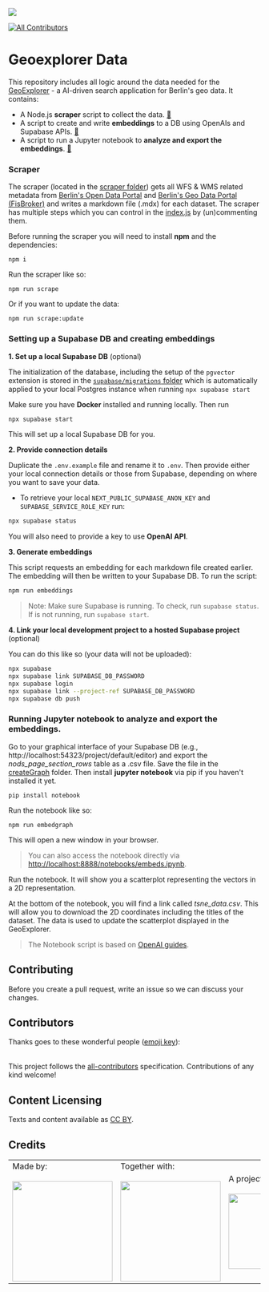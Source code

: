![](https://img.shields.io/badge/Built%20with%20%E2%9D%A4%EF%B8%8F-at%20Technologiestiftung%20Berlin-blue)

<!-- ALL-CONTRIBUTORS-BADGE:START - Do not remove or modify this section -->

[![All Contributors](https://img.shields.io/badge/all_contributors-0-orange.svg?style=flat-square)](#contributors-)

<!-- ALL-CONTRIBUTORS-BADGE:END -->

# Geoexplorer Data

This repository includes all logic around the data needed for the [GeoExplorer](https://github.com/technologiestiftung/odis-geoexplorer) - a AI-driven search application for Berlin's geo data. It contains:

- A Node.js **scraper** script to collect the data. [🔗](#scraper)
- A script to create and write **embeddings** to a DB using OpenAIs and Supabase APIs. [🔗](#embeddings)
- A script to run a Jupyter notebook to **analyze and export the embeddings**. [🔗](#notebook)

### Scraper<a id='scraper'></a>

The scraper (located in the [scraper folder](./scraper/)) gets all WFS & WMS related metadata from [Berlin's Open Data Portal](https://daten.berlin.de/) and [Berlin's Geo Data Portal (FisBroker)](https://fbinter.stadt-berlin.de/fb/) and writes a markdown file (.mdx) for each dataset. The scraper has multiple steps which you can control in the [index.js](./scraper/index.js) by (un)commenting them.

Before running the scraper you will need to install **npm** and the dependencies:

```code
npm i
```

Run the scraper like so:

```code
npm run scrape
```

Or if you want to update the data:

```code
npm run scrape:update
```

### Setting up a Supabase DB and creating embeddings<a id='embeddings'></a>

**1. Set up a local Supabase DB** (optional)

The initialization of the database, including the setup of the `pgvector` extension is stored in the [`supabase/migrations` folder](./supabase/migrations/) which is automatically applied to your local Postgres instance when running `npx supabase start`

Make sure you have **Docker** installed and running locally. Then run

```bash
npx supabase start
```

This will set up a local Supabase DB for you.

**2. Provide connection details**

Duplicate the `.env.example` file and rename it to `.env`. Then provide either your local connection details or those from Supabase, depending on where you want to save your data.

- To retrieve your local `NEXT_PUBLIC_SUPABASE_ANON_KEY` and `SUPABASE_SERVICE_ROLE_KEY` run:

```bash
npx supabase status
```

You will also need to provide a key to use **OpenAI API**.

**3. Generate embeddings**

This script requests an embedding for each markdown file created earlier. The embedding will then be written to your Supabase DB. To run the script:

```bash
npm run embeddings
```

> Note: Make sure Supabase is running. To check, run `supabase status`. If is not running, run `supabase start`.

**4. Link your local development project to a hosted Supabase project** (optional)

You can do this like so (your data will not be uploaded):

```bash
npx supabase
npx supabase link SUPABASE_DB_PASSWORD
npx supabase login
npx supabase link --project-ref SUPABASE_DB_PASSWORD
npx supabase db push
```

### Running Jupyter notebook to analyze and export the embeddings.<a id='notebook'></a>

Go to your graphical interface of your Supabase DB (e.g., http://localhost:54323/project/default/editor) and export the _nods_page_section_rows_ table as a .csv file. Save the file in the [createGraph](/createGraph/) folder. Then install **jupyter notebook** via pip if you haven't installed it yet.

```code
pip install notebook
```

Run the notebook like so:

```code
npm run embedgraph
```

This will open a new window in your browser.

> You can also access the notebook directly via [http://localhost:8888/notebooks/embeds.ipynb](http://localhost:8888/notebooks/embeds.ipynb).

Run the notebook. It will show you a scatterplot representing the vectors in a 2D representation.

At the bottom of the notebook, you will find a link called _tsne_data.csv_. This will allow you to download the 2D coordinates including the titles of the dataset. The data is used to update the scatterplot displayed in the GeoExplorer.

> The Notebook script is based on [OpenAI guides](https://platform.openai.com/docs/guides/embeddings/use-cases).

## Contributing

Before you create a pull request, write an issue so we can discuss your changes.

## Contributors

Thanks goes to these wonderful people ([emoji key](https://allcontributors.org/docs/en/emoji-key)):

<!-- ALL-CONTRIBUTORS-LIST:START - Do not remove or modify this section -->
<!-- prettier-ignore-start -->
<!-- markdownlint-disable -->
<table>
  <tr>
  </tr>
</table>

<!-- markdownlint-restore -->
<!-- prettier-ignore-end -->

<!-- ALL-CONTRIBUTORS-LIST:END -->

This project follows the [all-contributors](https://github.com/all-contributors/all-contributors) specification. Contributions of any kind welcome!

## Content Licensing

Texts and content available as [CC BY](https://creativecommons.org/licenses/by/3.0/de/).

## Credits

<table>
  <tr>
        <td>
      Made by: <a href="https://odis-berlin.de">
        <br />
        <br />
        <img width="200" src="https://logos.citylab-berlin.org/logo-odis-berlin.svg" />
      </a>
    </td>
    <td>
      Together with: <a href="https://citylab-berlin.org/de/start/">
        <br />
        <br />
        <img width="200" src="https://logos.citylab-berlin.org/logo-citylab-berlin.svg" />
      </a>
    </td>
    <td>
      A project by <a href="https://www.technologiestiftung-berlin.de/">
        <br />
        <br />
        <img width="150" src="https://logos.citylab-berlin.org/logo-technologiestiftung-berlin-de.svg" />
      </a>
    </td>
    <td>
      Supported by <a href="https://www.berlin.de/rbmskzl/">
        <br />
        <br />
        <img width="80" src="https://logos.citylab-berlin.org/logo-berlin-senatskanzelei-de.svg" />
      </a>
    </td>
  </tr>
</table>

